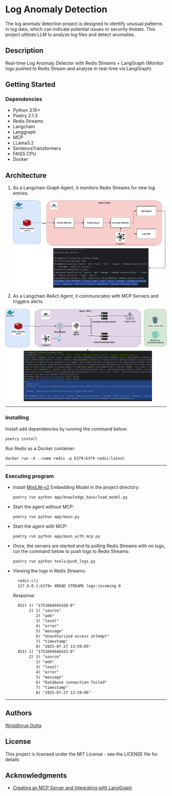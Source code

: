 # Log Anomaly Detection

The log anomaly detection project is designed to identify unusual patterns in log data, which can indicate potential issues or security threats. This project utilizes LLM to analyze log files and detect anomalies.

## Description

Real-time Log Anomaly Detector with Redis Streams + LangGraph (Monitor logs pushed to Redis Stream and analyze in real-time via LangGraph)

## Getting Started

### Dependencies

- Python 3.10+
- Poetry 2.1.3
- Redis Streams
- Langchain
- Langgraph
- MCP
- LLama3.2
- SentenceTransformers
- FAISS CPU
- Docker

## Architecture

1. As a Langchain Graph Agent, it monitors Redis Streams for new log entries.


   ![log_anomaly_detection_archs1.png](log_anomaly_detection_archs1.png)

2. As a Langchain ReAct Agent, it communicates with MCP Servers and triggers alerts.


  ![log_anomaly_detection_archs2.png](log_anomaly_detection_archs2.png)

----

### Installing

Install add dependencies by running the command below:
  ```commandline
  poetry install
  ```

Run Redis as a Docker container:
  ```commandline
  docker run -d --name redis -p 6379:6379 redis:latest
  ```
---
### Executing program

* Install [MiniLM-v2](https://huggingface.co/sentence-transformers/all-MiniLM-L6-v2) Embedding Model in the project directory:
  ```
  poetry run python app/knowledge_base/load_model.py
  ```

* Start the agent without MCP:
  ```commandline
  poetry run python app/main.py
  ```

* Start the agent with MCP:
  ```commandline
  poetry run python app/main_with_mcp.py
  ```

* Once, the servers are started and its polling Redis Streams with no logs, run the command below to push logs to Redis Streams:
  ```commandline
  poetry run python tools/push_logs.py
  ```

* Viewing the logs in Redis Streams:

  ```commandline
    redis-cli
    127.0.0.1:6379> XREAD STREAMS logs:incoming 0
  ```
  Response:
  ```commandline
    452) 1) "1753604945428-0"
         2) 1) "source"
            2) "web"
            3) "level"
            4) "error"
            5) "message"
            6) "Unauthorized access attempt"
            7) "timestamp"
            8) "2025-07-27 13:59:05"
    453) 1) "1753604946433-0"
         2) 1) "source"
            2) "web"
            3) "level"
            4) "error"
            5) "message"
            6) "Database connection failed"
            7) "timestamp"
            8) "2025-07-27 13:59:06"
  ```
----

## Authors

[Wriddhirup Dutta](https://www.linkedin.com/in/wriddhirup-dutta/)

## License

This project is licensed under the MIT License - see the LICENSE file for details

## Acknowledgments

* [Creating an MCP Server and Integrating with LangGraph](https://medium.com/@sajith_k/creating-an-mcp-server-and-integrating-with-langgraph-5f4fa434a4c7)